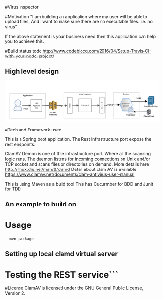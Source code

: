 #Virus Inspector

#Motivation
"I am building an application where my user will be able to upload files, And I want to make sure there are no executable files. i.e. no virus"

If the above statement is your business need then this application can help you to achieve this.

#Build status
 todo http://www.codeblocq.com/2016/04/Setup-Travis-CI-with-your-node-project/
## High level design 
![Overall Design](overAllDesign.png)

#Tech and Framework used
  
  This is a Spring boot application. The Rest infrastructure port expose the rest endpoints. 
 
  ClamAV Demon is one of tfhe infrastructure port. Where all the scanning logic runs.
  The daemon listens for incoming connections on Unix and/or TCP socket and scans files or directories on demand. More details here http://linux.die.net/man/8/clamd
  Detail about clam AV is available https://www.clamav.net/documents/clam-antivirus-user-manual

  This is using Maven as a build tool
  This has Cucurmber for BDD and Junit for TDD 
  
## An example to build on


# Usage

```
  mvn package
```

## Setting up local clamd virtual server


# Testing the REST service```


#License
ClamAV is licensed under the GNU General Public License, Version 2.
